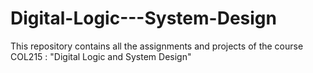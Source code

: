 # Digital-Logic---System-Design
This repository contains all the assignments and projects of the course COL215 : "Digital Logic and System Design"
